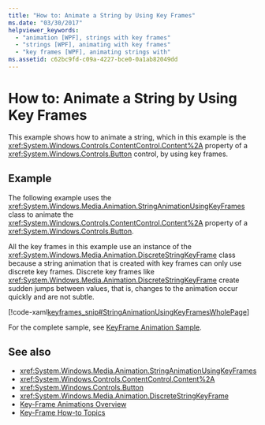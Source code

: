 ```yaml
---
title: "How to: Animate a String by Using Key Frames"
ms.date: "03/30/2017"
helpviewer_keywords: 
  - "animation [WPF], strings with key frames"
  - "strings [WPF], animating with key frames"
  - "key frames [WPF], animating strings with"
ms.assetid: c62bc9fd-c09a-4227-bce0-0a1ab82049dd
---
```

# How to: Animate a String by Using Key Frames
This example shows how to animate a string, which in this example is the <xref:System.Windows.Controls.ContentControl.Content%2A> property of a <xref:System.Windows.Controls.Button> control, by using key frames.  
  
## Example  
 The following example uses the <xref:System.Windows.Media.Animation.StringAnimationUsingKeyFrames> class to animate the <xref:System.Windows.Controls.ContentControl.Content%2A> property of a <xref:System.Windows.Controls.Button>.  
  
 All the key frames in this example use an instance of the <xref:System.Windows.Media.Animation.DiscreteStringKeyFrame> class because a string animation that is created with key frames can only use discrete key frames. Discrete key frames like <xref:System.Windows.Media.Animation.DiscreteStringKeyFrame> create sudden jumps between values, that is, changes to the animation occur quickly and are not subtle.  
  
 [!code-xaml[keyframes_snip#StringAnimationUsingKeyFramesWholePage](~/samples/snippets/xaml/VS_Snippets_Wpf/keyframes_snip/XAML/StringAnimationUsingKeyFramesExample.xaml#stringanimationusingkeyframeswholepage)]  
  
 For the complete sample, see [KeyFrame Animation Sample](https://go.microsoft.com/fwlink/?LinkID=160012).  
  
## See also

- <xref:System.Windows.Media.Animation.StringAnimationUsingKeyFrames>
- <xref:System.Windows.Controls.ContentControl.Content%2A>
- <xref:System.Windows.Controls.Button>
- <xref:System.Windows.Media.Animation.DiscreteStringKeyFrame>
- [Key-Frame Animations Overview](key-frame-animations-overview.md)
- [Key-Frame How-to Topics](key-frame-animation-how-to-topics.md)
